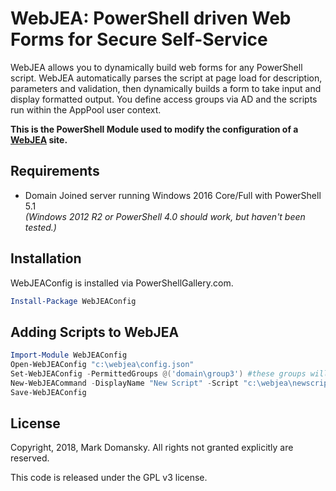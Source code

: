 # WebJEA: PowerShell driven Web Forms for Secure Self-Service

WebJEA allows you to dynamically build web forms for any PowerShell script.  WebJEA automatically parses the script at page load for description, parameters and validation, then dynamically builds a form to take input and display formatted output.  You define access groups via AD and the scripts run within the AppPool user context.

**This is the PowerShell Module used to modify the configuration of a [WebJEA](../WebJEA) site.**

## Requirements

* Domain Joined server running Windows 2016 Core/Full with PowerShell 5.1 <br>_(Windows 2012 R2 or PowerShell 4.0 should work, but haven't been tested.)_

## Installation

WebJEAConfig is installed via PowerShellGallery.com.

```powershell
Install-Package WebJEAConfig
```

## Adding Scripts to WebJEA

```powershell
Import-Module WebJEAConfig
Open-WebJEAConfig "c:\webjea\config.json" 
Set-WebJEAConfig -PermittedGroups @('domain\group3') #these groups will have access to all commands
New-WebJEACommand -DisplayName "New Script" -Script "c:\webjea\newscript.ps1" -PermittedGroups @('domain\group1','domain\group2') #these groups will have access only to this commandh
Save-WebJEAConfig
```

## License

Copyright, 2018, Mark Domansky.  All rights not granted explicitly are reserved.

This code is released under the GPL v3 license.

